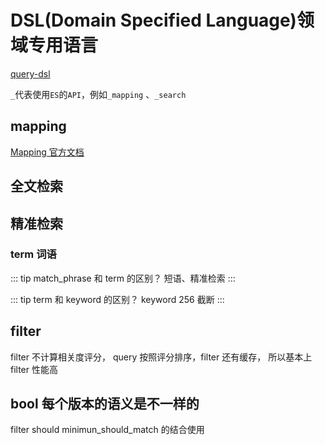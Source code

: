 # DSL(Domain Specified Language)领域专用语言

[query-dsl](https://www.elastic.co/guide/en/elasticsearch/reference/current/query-dsl.html)

`_`代表使用`ES`的`API`，例如`_mapping` 、`_search`

## mapping

[Mapping 官方文档](https://www.elastic.co/guide/en/elasticsearch/reference/current/mapping.html?baymax=rec&rogue=pop-1&elektra=docs)

## 全文检索

## 精准检索

### term 词语

::: tip match_phrase 和 term 的区别？
    短语、精准检索
:::

::: tip term 和 keyword 的区别？
keyword 256 截断
:::

## filter

filter 不计算相关度评分， query 按照评分排序，filter 还有缓存， 所以基本上 filter 性能高

## bool 每个版本的语义是不一样的

filter should minimun_should_match 的结合使用